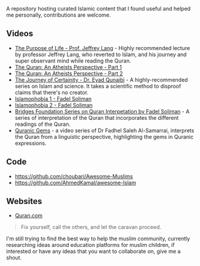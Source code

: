 A repository hosting curated Islamic content that I found useful and helped me personally, contributions are welcome. 

## Videos

- [The Purpose of Life - Prof. Jeffrey Lang](https://www.youtube.com/watch?v=ifllgTA2pmY) - Highly recommended lecture by professor Jeffrey Lang, who reverted to Islam, and his journey and super observant mind while reading the Quran. 
- [The Quran: An Atheists Perspective - Part 1](https://www.youtube.com/watch?v=2AvepssBwzY)
- [The Quran: An Atheists Perspective - Part 2](https://www.youtube.com/watch?v=n527uhH6RWE) 
- [The Journey of Certainity - Dr. Eyad Qunaibi](https://www.youtube.com/watch?v=NWrgayxJu0E&list=PLPqH38Ki1fy3EB-8xmShVqpbQw99Do2B-) - A highly-recommended series on Islam and science. It takes a scientific method to disproof claims that there's no creator. 
- [Islamophobia 1 - Fadel Soliman](https://www.youtube.com/watch?v=3g0aXFv3ckE&list=PLQ15Iu5Vbki_QfocfxWGEPsGqEVeqWG7z) 
- [Islamophobia 2 - Fadel Soliman](https://www.youtube.com/watch?v=_5he1QxPSJQ&list=PLQ15Iu5Vbki_RtWGSureJUT0sHkKPncNJ) 
- [Bridges Foundation Series on Quran Interpetation by Fadel Soliman](https://www.youtube.com/@FadelSoliman212) - A series of interpretation of the Quran that incorporates the different readings of the Quran. 
- [Quranic Gems](https://www.youtube.com/playlist?list=PL6R_exQx7lhE1zsUSZs-iAaPaMS9zT-Hr) - a video series of Dr Fadhel Saleh Al-Samarrai, interprets the Quran from a linguistic perspective, highlighting the gems in Quranic expressions. 

## Code
- https://github.com/choubari/Awesome-Muslims
- https://github.com/AhmedKamal/awesome-Islam

## Websites
- [Quran.com](https://quran.com/)

> Fix yourself, call the others, and let the caravan proceed. 

I'm still trying to find the best way to help the muslim community, currently researching ideas around education platforms for muslim children, if interested or have any ideas that you want to collaborate on, give me a shout. 